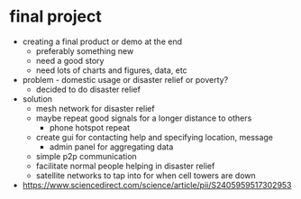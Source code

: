 # final project

- creating a final product or demo at the end
  - preferably something new
  - need a good story
  - need lots of charts and figures, data, etc
- problem - domestic usage or disaster relief or poverty?
  - decided to do disaster relief
- solution
  - mesh network for disaster relief
  - maybe repeat good signals for a longer distance to others
    - phone hotspot repeat
  - create gui for contacting help and specifying location, message
    - admin panel for aggregating data
  - simple p2p communication
  - facilitate normal people helping in disaster relief
  - satellite networks to tap into for when cell towers are down
- https://www.sciencedirect.com/science/article/pii/S2405959517302953
